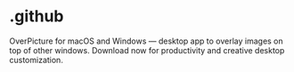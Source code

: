 # .github
OverPicture for macOS and Windows — desktop app to overlay images on top of other windows. Download now for productivity and creative desktop customization.

